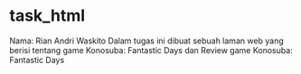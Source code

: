 # task_html
Nama: Rian Andri Waskito
Dalam tugas ini dibuat sebuah laman web yang berisi tentang game Konosuba: Fantastic Days dan Review game Konosuba: Fantastic Days
